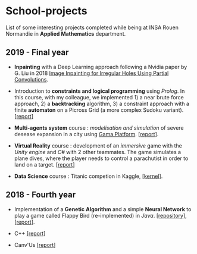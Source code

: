 # School-projects

List of some interesting projects completed while being at INSA Rouen Normandie in **Applied Mathematics** department.

## 2019 - Final year

* **Inpainting** with a Deep Learning approach following a Nvidia paper by G. Liu in 2018 [
Image Inpainting for Irregular Holes Using Partial Convolutions](https://arxiv.org/abs/1804.07723).

* Introduction to **constraints and logical programming** using *Prolog*. In this course, with my colleague, we implemented 1) a near brute force approach, 2) a **backtracking** algorithm, 3) a constraint approach with a finite **automaton** on a Picross Grid (a more complex Sudoku variant). [[report]](https://github.com/SimonDele/School-projects/Final-year/Projet_Picross.pdf)

* **Multi-agents system** course : *modelisation and simulation* of severe desease expansion in a city using [Gama Platform](https://gama-platform.github.io/). [[report]](https://github.com/SimonDele/School-projects/Final-year/SMA_TP_GAML.pdf). 

* **Virtual Reality** course : development of an *immersive* game with the *Unity engine* and *C#* with 2 other teammates. The game simulates a plane dives, where the player needs to control a parachutist in order to land on a target. [[report]](https://github.com/SimonDele/School-projects/Fourth-year/RV_Rapport.pdf)

* **Data Science** course : Titanic competion in Kaggle, [[kernel]](https://www.kaggle.com/sdelecourt/randomforest-grid-search-fine-tuning-cv).

## 2018 - Fourth year

* Implementation of a **Genetic Algorithm** and a simple **Neural Network** to play a game called Flappy Bird (re-implemented) in *Java*. [[repository]](https://github.com/SimonDele/Flappy-Bird-proj-sem), [[report]](https://github.com/SimonDele/School-projects/Fourth-year/Flappy_Bird_IA.pdf). 

* C++ [[report]](https://github.com/SimonDele/School-projects/Fourth-year/Rapport_C%2B%2B.pdf)

* Canv'Us [[report]](https://github.com/SimonDele/School-projects/Fourth-year/Toile_Collaborative.pdf)

